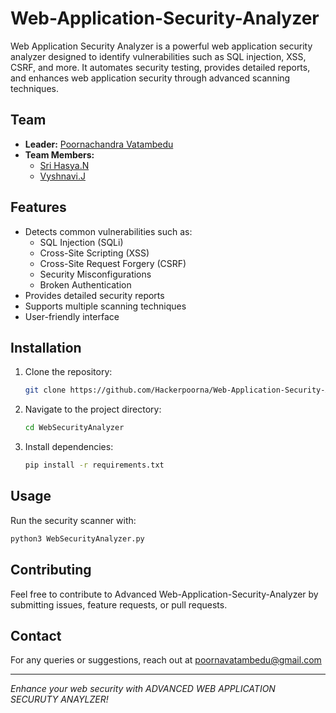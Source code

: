 # Web-Application-Security-Analyzer
Web Application Security Analyzer is a powerful web application security analyzer designed to identify vulnerabilities such as SQL injection, XSS, CSRF, and more. It automates security testing, provides detailed reports, and enhances web application security through advanced scanning techniques.

## Team
- **Leader:** [Poornachandra Vatambedu](https://github.com/Hackerpoorna)
- **Team Members:**
  - [Sri Hasya.N](https://github.com/srihasya)
  - [Vyshnavi.J](https://github.com/vyshnavi2727)

## Features
- Detects common vulnerabilities such as:
  - SQL Injection (SQLi)
  - Cross-Site Scripting (XSS)
  - Cross-Site Request Forgery (CSRF)
  - Security Misconfigurations
  - Broken Authentication
- Provides detailed security reports
- Supports multiple scanning techniques
- User-friendly interface

## Installation
1. Clone the repository:
   ```sh
   git clone https://github.com/Hackerpoorna/Web-Application-Security-Analyzer.git
   ```
2. Navigate to the project directory:
   ```sh
   cd WebSecurityAnalyzer
   ```
3. Install dependencies:
   ```sh
   pip install -r requirements.txt
   ```

## Usage
Run the security scanner with:
```sh
python3 WebSecurityAnalyzer.py 
```


## Contributing
Feel free to contribute to Advanced Web-Application-Security-Analyzer by submitting issues, feature requests, or pull requests.



## Contact
For any queries or suggestions, reach out at poornavatambedu@gmail.com

---

*Enhance your web security with ADVANCED WEB APPLICATION SECURUTY ANAYLZER!*
